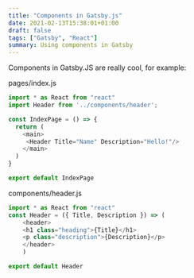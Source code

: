 ```yaml
---
title: "Components in Gatsby.js"
date: 2021-02-13T15:38:01+01:00
draft: false
tags: ["Gatsby", "React"]
summary: Using components in Gatsby
---
```


Components in Gatsby.JS are really cool, for example:

pages/index.js
```js
import * as React from "react"
import Header from '../components/header';

const IndexPage = () => {
  return (
    <main>
     <Header Title="Name" Description="Hello!"/>
    </main>
  )
}

export default IndexPage

```
components/header.js
```js
import * as React from "react"
const Header = ({ Title, Description }) => (
    <header>
    <h1 class="heading">{Title}</h1>
    <p class="description">{Description}</p>
    </header>
    )

export default Header

```